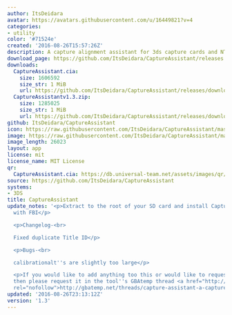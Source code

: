 ```yaml
---
author: ItsDeidara
avatar: https://avatars.githubusercontent.com/u/16449821?v=4
categories:
- utility
color: '#71524e'
created: '2016-08-26T15:57:26Z'
description: A capture alignment assistant for 3ds capture cards and NTRviewer
download_page: https://github.com/ItsDeidara/CaptureAssistant/releases
downloads:
  CaptureAssistant.cia:
    size: 1606592
    size_str: 1 MiB
    url: https://github.com/ItsDeidara/CaptureAssistant/releases/download/1.3/CaptureAssistant.cia
  CaptureAssistantv1.3.zip:
    size: 1285025
    size_str: 1 MiB
    url: https://github.com/ItsDeidara/CaptureAssistant/releases/download/1.3/CaptureAssistantv1.3.zip
github: ItsDeidara/CaptureAssistant
icon: https://raw.githubusercontent.com/ItsDeidara/CaptureAssistant/master/assets/icon.png
image: https://raw.githubusercontent.com/ItsDeidara/CaptureAssistant/master/assets/banner.png
image_length: 26023
layout: app
license: mit
license_name: MIT License
qr:
  CaptureAssistant.cia: https://db.universal-team.net/assets/images/qr/captureassistant-cia.png
source: https://github.com/ItsDeidara/CaptureAssistant
systems:
- 3DS
title: CaptureAssistant
update_notes: '<p>Extract to the root of your SD card and install CaptureAssistant
  with FBI</p>

  <p>Changelog-<br>

  Fixed duplicate Title ID</p>

  <p>Bugs-<br>

  calibrationalt''s are slightly too large</p>

  <p>If you would like to add anything too this or would like to request anything
  then please request it in the tool''s GBAtemp thread <a href="http://gbatemp.net/threads/capture-assistant-a-capture-alignment-tool-for-capture-cards-ntr.439356/#post-6631437"
  rel="nofollow">http://gbatemp.net/threads/capture-assistant-a-capture-alignment-tool-for-capture-cards-ntr.439356/#post-6631437</a></p>'
updated: '2016-08-26T23:13:12Z'
version: '1.3'
---
```

